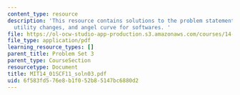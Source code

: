 ```yaml
---
content_type: resource
description: 'This resource contains solutions to the problem statements related to
  utility changes, and angel curve for softwares. '
file: https://ol-ocw-studio-app-production.s3.amazonaws.com/courses/14-01sc-principles-of-microeconomics-fall-2011/6f583fd576e8b1f052b85147bc6880d2_MIT14_01SCF11_soln03.pdf
file_type: application/pdf
learning_resource_types: []
parent_title: Problem Set 3
parent_type: CourseSection
resourcetype: Document
title: MIT14_01SCF11_soln03.pdf
uid: 6f583fd5-76e8-b1f0-52b8-5147bc6880d2
---
```

